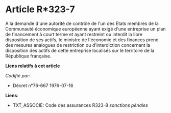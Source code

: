 # Article R*323-7

A la demande d'une autorité de contrôle de l'un des Etats membres de la Communauté économique européenne ayant exigé d'une
entreprise un plan de financement à court terme et ayant restreint ou interdit la libre disposition de ses actifs, le
ministre de l'économie et des finances prend des mesures analogues de restriction ou d'interdiction concernant la disposition
des actifs de cette entreprise localisés sur le territoire de la République française.

**Liens relatifs à cet article**

_Codifié par_:

  - Décret n°76-667 1976-07-16

**Liens**:

  - TXT_ASSOCIE: Code des assurances R323-8 *sanctions pénales*
